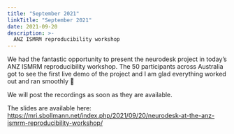 ```yaml
---
title: "September 2021"
linkTitle: "September 2021"
date: 2021-09-20
description: >-
  ANZ ISMRM reproducibility workshop
---
```


We had the fantastic opportunity to present the neurodesk project in today’s ANZ ISMRM reproducibility workshop. The 50 participants across Australia got to see the first live demo of the project and I am glad everything worked out and ran smoothly 🙂

We will post the recordings as soon as they are available.

The slides are available here: https://mri.sbollmann.net/index.php/2021/09/20/neurodesk-at-the-anz-ismrm-reproducibility-workshop/